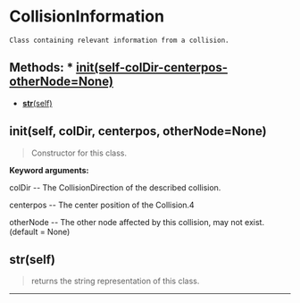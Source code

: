 # CollisionInformation 
 ```
 Class containing relevant information from a collision. 
```
## Methods: * [__init__(self-colDir-centerpos-otherNode=None)](/#__init__self-colDir-centerpos-otherNode=None) 
* [__str__(self)](/#__str__self) 
## __init__(self, colDir, centerpos, otherNode=None) 

  

 > Constructor for this class.

 

 **Keyword arguments:**

 colDir -- The CollisionDirection of the described collision.

 centerpos -- The center position of the Collision.4

 otherNode -- The other node affected by this collision, may not exist. (default = None) 

## __str__(self) 

  

 > returns the string representation of this class. 

--- 
